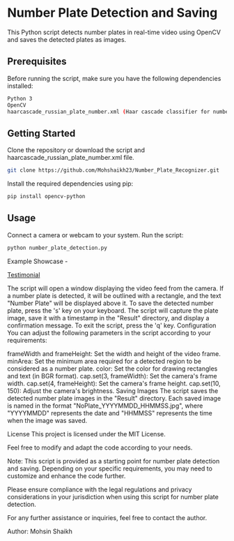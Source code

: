 # Number Plate Detection and Saving

This Python script detects number plates in real-time video using OpenCV and saves the detected plates as images.

## Prerequisites

Before running the script, make sure you have the following dependencies installed:

```bash
Python 3
OpenCV
haarcascade_russian_plate_number.xml (Haar cascade classifier for number plate detection)
```

## Getting Started

Clone the repository or download the script and 
haarcascade_russian_plate_number.xml file.

```bash
git clone https://github.com/Mohshaikh23/Number_Plate_Recognizer.git
```

Install the required dependencies using pip:

```bash
pip install opencv-python
```

## Usage

Connect a camera or webcam to your system.
Run the script:

```bash
python number_plate_detection.py
```

Example Showcase - 

[Testimonial]()

The script will open a window displaying the video feed from the camera.
If a number plate is detected, it will be outlined with a rectangle, and the text "Number Plate" will be displayed above it.
To save the detected number plate, press the 's' key on your keyboard. The script will capture the plate image, save it with a timestamp in the "Result" directory, and display a confirmation message.
To exit the script, press the 'q' key.
Configuration
You can adjust the following parameters in the script according to your requirements:

frameWidth and frameHeight: Set the width and height of the video frame.
minArea: Set the minimum area required for a detected region to be considered as a number plate.
color: Set the color for drawing rectangles and text (in BGR format).
cap.set(3, frameWidth): Set the camera's frame width.
cap.set(4, frameHeight): Set the camera's frame height.
cap.set(10, 150): Adjust the camera's brightness.
Saving Images
The script saves the detected number plate images in the "Result" directory. Each saved image is named in the format "NoPlate_YYYYMMDD_HHMMSS.jpg", where "YYYYMMDD" represents the date and "HHMMSS" represents the time when the image was saved.

License
This project is licensed under the MIT License.

Feel free to modify and adapt the code according to your needs.

Note: This script is provided as a starting point for number plate detection and saving. Depending on your specific requirements, you may need to customize and enhance the code further.

Please ensure compliance with the legal regulations and privacy considerations in your jurisdiction when using this script for number plate detection.

For any further assistance or inquiries, feel free to contact the author.

Author: Mohsin Shaikh